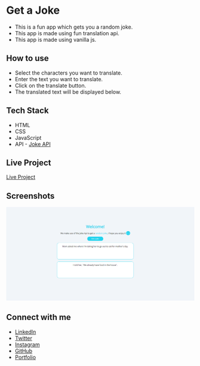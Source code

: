 # Get a Joke

- This is a fun app which gets you a random joke.
- This app is made using fun translation api.
- This app is made using vanilla js.

## How to use

- Select the characters you want to translate.
- Enter the text you want to translate.
- Click on the translate button.
- The translated text will be displayed below.

## Tech Stack

- HTML
- CSS
- JavaScript
- API - [Joke API](https://jokeapi.dev/)

## Live Project

[Live Project](https://wadad-parker-joke-api.netlify.app/)

## Screenshots

![Joke](https://raw.githubusercontent.com/WadadParker/Joke-API/main/joke.PNG)

## Connect with me

- [LinkedIn](https://in.linkedin.com/in/wadad-parker-5570671b5)
- [Twitter](https://twitter.com/wadadparker)
- [Instagram](https://www.instagram.com/wadad_parker/)
- [GitHub](https://github.com/WadadParker)
- [Portfolio](https://wadad-parker.netlify.app/)
